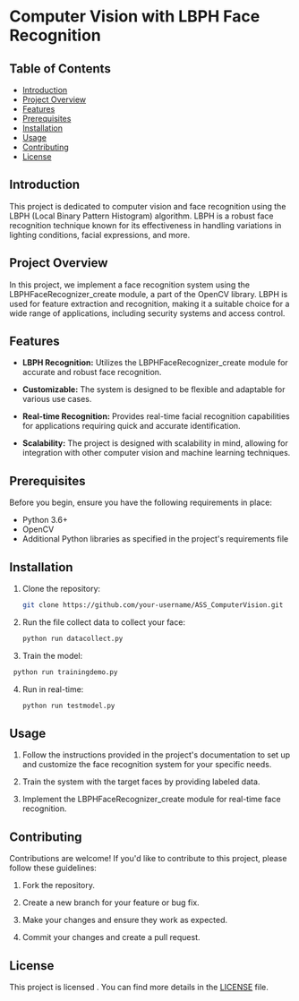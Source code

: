 
# Computer Vision with LBPH Face Recognition

## Table of Contents

- [Introduction](#introduction)
- [Project Overview](#project-overview)
- [Features](#features)
- [Prerequisites](#prerequisites)
- [Installation](#installation)
- [Usage](#usage)
- [Contributing](#contributing)
- [License](#license)

## Introduction

This project is dedicated to computer vision and face recognition using the LBPH (Local Binary Pattern Histogram) algorithm. LBPH is a robust face recognition technique known for its effectiveness in handling variations in lighting conditions, facial expressions, and more.

## Project Overview

In this project, we implement a face recognition system using the LBPHFaceRecognizer_create module, a part of the OpenCV library. LBPH is used for feature extraction and recognition, making it a suitable choice for a wide range of applications, including security systems and access control.

## Features

- **LBPH Recognition:** Utilizes the LBPHFaceRecognizer_create module for accurate and robust face recognition.

- **Customizable:** The system is designed to be flexible and adaptable for various use cases.

- **Real-time Recognition:** Provides real-time facial recognition capabilities for applications requiring quick and accurate identification.

- **Scalability:** The project is designed with scalability in mind, allowing for integration with other computer vision and machine learning techniques.

## Prerequisites

Before you begin, ensure you have the following requirements in place:

- Python 3.6+
- OpenCV
- Additional Python libraries as specified in the project's requirements file

## Installation

1. Clone the repository:

   ```bash
   git clone https://github.com/your-username/ASS_ComputerVision.git
   ```

2. Run the file collect data to collect your face:

   ```bash
   python run datacollect.py
   ```
3. Train the model:
  ```bash
   python run trainingdemo.py
   ```
4. Run in real-time:
   ```bash
   python run testmodel.py
   ```
## Usage

1. Follow the instructions provided in the project's documentation to set up and customize the face recognition system for your specific needs.

2. Train the system with the target faces by providing labeled data.

3. Implement the LBPHFaceRecognizer_create module for real-time face recognition.

## Contributing

Contributions are welcome! If you'd like to contribute to this project, please follow these guidelines:

1. Fork the repository.

2. Create a new branch for your feature or bug fix.

3. Make your changes and ensure they work as expected.

4. Commit your changes and create a pull request.

## License

This project is licensed . You can find more details in the [LICENSE](LICENSE) file.


